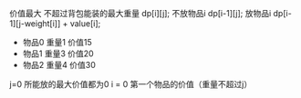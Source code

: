 价值最大
不超过背包能装的最大重量
dp[i][j];
不放物品i dp[i-1][j];
放物品i dp[i-1][j-weight[i]] + value[i];

- 物品0 重量1 价值15
- 物品1 重量3 价值20
- 物品2 重量4 价值30

j=0 所能放的最大价值都为0
i = 0 第一个物品的价值（重量不超过j）  